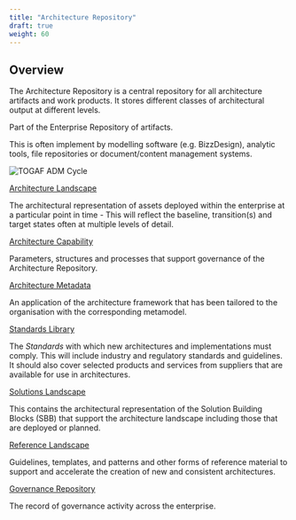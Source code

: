 ```yaml
---
title: "Architecture Repository"
draft: true
weight: 60
---
```


## Overview

The Architecture Repository is a central repository for all architecture artifacts and work products. It stores different classes of architectural output at different levels.

Part of the Enterprise Repository of artifacts.

This is often implement by modelling software (e.g. BizzDesign), analytic tools, file repositories or document/content management systems.

![TOGAF ADM Cycle](/images/architecture/togaf/ArchitectureRepository.png)

<u>Architecture Landscape</u>

The architectural representation of assets deployed within the enterprise at a particular point in time - This will reflect the baseline, transition(s) and target states often at multiple levels of detail.

<u>Architecture Capability</u>

Parameters, structures and processes that support governance of the Architecture Repository.

<u>Architecture Metadata</u>

An application of the architecture framework that has been tailored to the organisation with the corresponding metamodel.

<u>Standards Library</u>

The *Standards* with which new architectures and implementations must comply. This will include industry and regulatory standards and guidelines. It should also cover selected products and services from suppliers that are available for use in architectures.

<u>Solutions Landscape</u>

This contains the architectural representation of the Solution Building Blocks (SBB) that support the architecture landscape including those that are deployed or planned.

<u>Reference Landscape</u>

Guidelines, templates, and patterns and other forms of reference material to support and accelerate the creation of new and consistent architectures.

<u>Governance Repository</u>

The record of governance activity across the enterprise.


